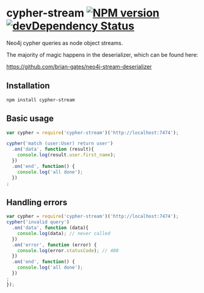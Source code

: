 # cypher-stream [![NPM version](https://badge.fury.io/js/cypher-stream.png)](http://badge.fury.io/js/cypher-stream) [![devDependency Status](https://david-dm.org/brian-gates/cypher-stream.png?theme=shields.io)](https://david-dm.org/brian-gates/cypher-stream.png#info=devDependencies)

Neo4j cypher queries as node object streams.

The majority of magic happens in the deserializer, which can be found here:

https://github.com/brian-gates/neo4j-stream-deserializer

## Installation
```
npm install cypher-stream
```

## Basic usage

``` js
var cypher = require('cypher-stream')('http://localhost:7474');

cypher('match (user:User) return user')
  .on('data', function (result){
    console.log(result.user.first_name);
  })
  .on('end', function() {
    console.log('all done');
  })
;
```

## Handling errors
``` js
var cypher = require('cypher-stream')('http://localhost:7474');
cypher('invalid query')
  .on('data', function (data){
    console.log(data); // never called
  })
  .on('error', function (error) {
    console.log(error.statusCode); // 400
  })
  .on('end', function() {
    console.log('all done');
  })
;
});

```